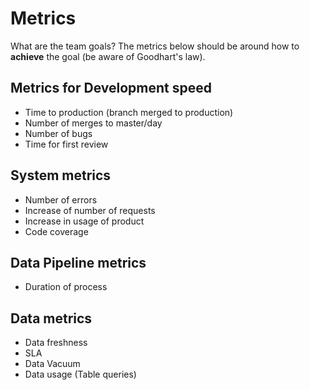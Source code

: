 # Metrics

What are the team goals? The metrics below should be around how to **achieve** the goal (be aware of Goodhart's law).

## Metrics for Development speed

- Time to production (branch merged to production)
- Number of merges to master/day
- Number of bugs
- Time for first review

## System metrics

- Number of errors
- Increase of number of requests
- Increase in usage of product
- Code coverage

## Data Pipeline metrics

- Duration of process

## Data metrics

- Data freshness
- SLA
- Data Vacuum
- Data usage (Table queries)
